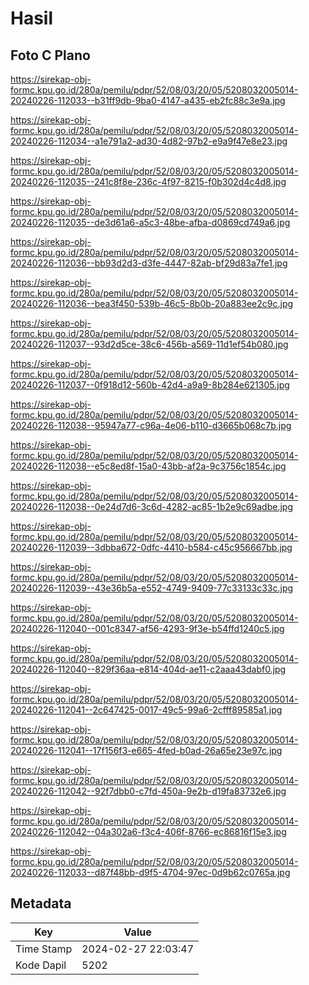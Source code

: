 # Hasil

## Foto C Plano

https://sirekap-obj-formc.kpu.go.id/280a/pemilu/pdpr/52/08/03/20/05/5208032005014-20240226-112033--b31ff9db-9ba0-4147-a435-eb2fc88c3e9a.jpg

https://sirekap-obj-formc.kpu.go.id/280a/pemilu/pdpr/52/08/03/20/05/5208032005014-20240226-112034--a1e791a2-ad30-4d82-97b2-e9a9f47e8e23.jpg

https://sirekap-obj-formc.kpu.go.id/280a/pemilu/pdpr/52/08/03/20/05/5208032005014-20240226-112035--241c8f8e-236c-4f97-8215-f0b302d4c4d8.jpg

https://sirekap-obj-formc.kpu.go.id/280a/pemilu/pdpr/52/08/03/20/05/5208032005014-20240226-112035--de3d61a6-a5c3-48be-afba-d0869cd749a6.jpg

https://sirekap-obj-formc.kpu.go.id/280a/pemilu/pdpr/52/08/03/20/05/5208032005014-20240226-112036--bb93d2d3-d3fe-4447-82ab-bf29d83a7fe1.jpg

https://sirekap-obj-formc.kpu.go.id/280a/pemilu/pdpr/52/08/03/20/05/5208032005014-20240226-112036--bea3f450-539b-46c5-8b0b-20a883ee2c9c.jpg

https://sirekap-obj-formc.kpu.go.id/280a/pemilu/pdpr/52/08/03/20/05/5208032005014-20240226-112037--93d2d5ce-38c6-456b-a569-11d1ef54b080.jpg

https://sirekap-obj-formc.kpu.go.id/280a/pemilu/pdpr/52/08/03/20/05/5208032005014-20240226-112037--0f918d12-560b-42d4-a9a9-8b284e621305.jpg

https://sirekap-obj-formc.kpu.go.id/280a/pemilu/pdpr/52/08/03/20/05/5208032005014-20240226-112038--95947a77-c96a-4e06-b110-d3665b068c7b.jpg

https://sirekap-obj-formc.kpu.go.id/280a/pemilu/pdpr/52/08/03/20/05/5208032005014-20240226-112038--e5c8ed8f-15a0-43bb-af2a-9c3756c1854c.jpg

https://sirekap-obj-formc.kpu.go.id/280a/pemilu/pdpr/52/08/03/20/05/5208032005014-20240226-112038--0e24d7d6-3c6d-4282-ac85-1b2e9c69adbe.jpg

https://sirekap-obj-formc.kpu.go.id/280a/pemilu/pdpr/52/08/03/20/05/5208032005014-20240226-112039--3dbba672-0dfc-4410-b584-c45c956667bb.jpg

https://sirekap-obj-formc.kpu.go.id/280a/pemilu/pdpr/52/08/03/20/05/5208032005014-20240226-112039--43e36b5a-e552-4749-9409-77c33133c33c.jpg

https://sirekap-obj-formc.kpu.go.id/280a/pemilu/pdpr/52/08/03/20/05/5208032005014-20240226-112040--001c8347-af56-4293-9f3e-b54ffd1240c5.jpg

https://sirekap-obj-formc.kpu.go.id/280a/pemilu/pdpr/52/08/03/20/05/5208032005014-20240226-112040--829f36aa-e814-404d-ae11-c2aaa43dabf0.jpg

https://sirekap-obj-formc.kpu.go.id/280a/pemilu/pdpr/52/08/03/20/05/5208032005014-20240226-112041--2c647425-0017-49c5-99a6-2cfff89585a1.jpg

https://sirekap-obj-formc.kpu.go.id/280a/pemilu/pdpr/52/08/03/20/05/5208032005014-20240226-112041--17f156f3-e665-4fed-b0ad-26a65e23e97c.jpg

https://sirekap-obj-formc.kpu.go.id/280a/pemilu/pdpr/52/08/03/20/05/5208032005014-20240226-112042--92f7dbb0-c7fd-450a-9e2b-d19fa83732e6.jpg

https://sirekap-obj-formc.kpu.go.id/280a/pemilu/pdpr/52/08/03/20/05/5208032005014-20240226-112042--04a302a6-f3c4-406f-8766-ec86816f15e3.jpg

https://sirekap-obj-formc.kpu.go.id/280a/pemilu/pdpr/52/08/03/20/05/5208032005014-20240226-112033--d87f48bb-d9f5-4704-97ec-0d9b62c0765a.jpg


## Metadata

| Key        | Value               |
| ---------- | ------------------- |
| Time Stamp | 2024-02-27 22:03:47 |
| Kode Dapil | 5202                |



